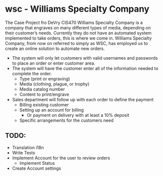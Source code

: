 # wsc - Williams Specialty Company
The Case Project fro DeVry CIS470
Williams Specialty Company is a company that engraves on many different types of media, depending on their customer’s needs. Currently they do not have an automated system implemented to take orders, this is where we come in. Williams Specialty Company, from now on referred to simply as WSC, has employed us to create an online solution to automate new orders.
- The system will only let customers with valid usernames and passwords to place an order or enter customer area.
- The system will have the customer enter all of the information needed to complete the order.
  - Type (print or engraving)
  - Media (clothing, plague, or trophy)
  - Media catalog number
  - Content to print/engrave 
- Sales department will follow up with each order to define the payment 
  - Billing existing customer
  - Setting up an account for billing
    - Or payment on delivery with at least a 10% deposit  
  - Specific arrangements for the customers need 


## TODO:

- Translation i18n
- Write Tests
- Implement Account for the user to review orders
  - Implement Status
- Create Account settings
